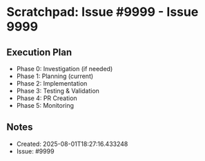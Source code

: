 # Scratchpad: Issue #9999 - Issue 9999

## Execution Plan
- Phase 0: Investigation (if needed)
- Phase 1: Planning (current)
- Phase 2: Implementation
- Phase 3: Testing & Validation
- Phase 4: PR Creation
- Phase 5: Monitoring

## Notes
- Created: 2025-08-01T18:27:16.433248
- Issue: #9999
